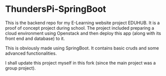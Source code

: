 # ThundersPi-SpringBoot
This is the backend repo for my E-Learning website project EDUHUB. It is a proof of concept project during school. The project included preparing a cloud environment using Openstack and then deploy this app (along with its front end and database) to it.

This is obviously made using SpringBoot. It contains basic cruds and some advanced functionalities. 

I shall update this project myself in this fork (since the main project was a group project). 
